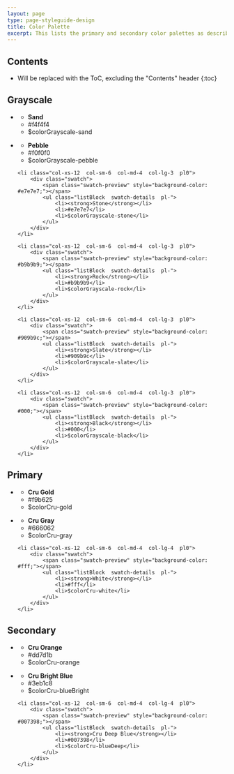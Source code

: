 ```yaml
---
layout: page
type: page-styleguide-design
title: Color Palette
excerpt: This lists the primary and secondary color palettes as described in the Brand Guidelines PDF and in <a href="https://github.com/CruGlobal/crubrand/blob/master/variables/_colors.scss">_colors.scss</a>.
---
```


## Contents

* Will be replaced with the ToC, excluding the "Contents" header
{:toc}

## Grayscale
<ul class="listInline  row  palette  pl0">
    <li class="col-xs-12  col-sm-6  col-md-4  col-lg-3  pl0">
        <div class="swatch">
            <span class="swatch-preview" style="background-color: #f4f4f4;"></span>
            <ul class="listBlock  swatch-details  pl-">
                <li><strong>Sand</strong></li>
                <li>#f4f4f4</li>
                <li>$colorGrayscale-sand</li>
            </ul>
        </div>
    </li>
    <li class="col-xs-12  col-sm-6  col-md-4  col-lg-3  pl0">
        <div class="swatch">
            <span class="swatch-preview" style="background-color: #f0f0f0;"></span>
            <ul class="listBlock  swatch-details  pl-">
                <li><strong>Pebble</strong></li>
                <li>#f0f0f0</li>
                <li>$colorGrayscale-pebble</li>
            </ul>
        </div>
    </li>

    <li class="col-xs-12  col-sm-6  col-md-4  col-lg-3  pl0">
        <div class="swatch">
            <span class="swatch-preview" style="background-color: #e7e7e7;"></span>
            <ul class="listBlock  swatch-details  pl-">
                <li><strong>Stone</strong></li>
                <li>#e7e7e7</li>
                <li>$colorGrayscale-stone</li>
            </ul>
        </div>
    </li>

    <li class="col-xs-12  col-sm-6  col-md-4  col-lg-3  pl0">
        <div class="swatch">
            <span class="swatch-preview" style="background-color: #b9b9b9;"></span>
            <ul class="listBlock  swatch-details  pl-">
                <li><strong>Rock</strong></li>
                <li>#b9b9b9</li>
                <li>$colorGrayscale-rock</li>
            </ul>
        </div>
    </li>

    <li class="col-xs-12  col-sm-6  col-md-4  col-lg-3  pl0">
        <div class="swatch">
            <span class="swatch-preview" style="background-color: #909b9c;"></span>
            <ul class="listBlock  swatch-details  pl-">
                <li><strong>Slate</strong></li>
                <li>#909b9c</li>
                <li>$colorGrayscale-slate</li>
            </ul>
        </div>
    </li>

    <li class="col-xs-12  col-sm-6  col-md-4  col-lg-3  pl0">
        <div class="swatch">
            <span class="swatch-preview" style="background-color: #000;"></span>
            <ul class="listBlock  swatch-details  pl-">
                <li><strong>Black</strong></li>
                <li>#000</li>
                <li>$colorGrayscale-black</li>
            </ul>
        </div>
    </li>
</ul>

## Primary
<ul class="listInline  row  palette  pl0">
    <li class="col-xs-12  col-sm-6  col-md-4  col-lg-4  pl0">
        <div class="swatch">
            <span class="swatch-preview" style="background-color: #f9b625;"></span>
            <ul class="listBlock  swatch-details  pl-">
                <li><strong>Cru Gold</strong></li>
                <li>#f9b625</li>
                <li>$colorCru-gold</li>
            </ul>
        </div>
    </li>
    <li class="col-xs-12  col-sm-6  col-md-4  col-lg-4  pl0">
        <div class="swatch">
            <span class="swatch-preview" style="background-color: #666062;"></span>
            <ul class="listBlock  swatch-details  pl-">
                <li><strong>Cru Gray</strong></li>
                <li>#666062</li>
                <li>$colorCru-gray</li>
            </ul>
        </div>
    </li>

    <li class="col-xs-12  col-sm-6  col-md-4  col-lg-4  pl0">
        <div class="swatch">
            <span class="swatch-preview" style="background-color: #fff;"></span>
            <ul class="listBlock  swatch-details  pl-">
                <li><strong>White</strong></li>
                <li>#fff</li>
                <li>$colorCru-white</li>
            </ul>
        </div>
    </li>
</ul>


## Secondary
<ul class="listInline  row  palette  pl0  mb">
    <li class="col-xs-12  col-sm-6  col-md-4  col-lg-4  pl0">
        <div class="swatch">
            <span class="swatch-preview" style="background-color: #dd7d1b;"></span>
            <ul class="listBlock  swatch-details  pl-">
                <li><strong>Cru Orange</strong></li>
                <li>#dd7d1b</li>
                <li>$colorCru-orange</li>
            </ul>
        </div>
    </li>
    <li class="col-xs-12  col-sm-6  col-md-4  col-lg-4  pl0">
        <div class="swatch">
            <span class="swatch-preview" style="background-color: #3eb1c8;"></span>
            <ul class="listBlock  swatch-details  pl-">
                <li><strong>Cru Bright Blue</strong></li>
                <li>#3eb1c8</li>
                <li>$colorCru-blueBright</li>
            </ul>
        </div>
    </li>

    <li class="col-xs-12  col-sm-6  col-md-4  col-lg-4  pl0">
        <div class="swatch">
            <span class="swatch-preview" style="background-color: #007398;"></span>
            <ul class="listBlock  swatch-details  pl-">
                <li><strong>Cru Deep Blue</strong></li>
                <li>#007398</li>
                <li>$colorCru-blueDeep</li>
            </ul>
        </div>
    </li>
</ul>
